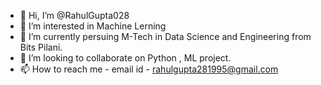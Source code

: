 - 👋 Hi, I’m @RahulGupta028
- 👀 I’m interested in Machine Lerning
- 🌱 I’m currently persuing M-Tech in Data Science and Engineering from Bits Pilani.
- 💞️ I’m looking to collaborate on Python , ML project.
- 📫 How to reach me - email id - rahulgupta281995@gmail.com

<!---
RahulGupta028/RahulGupta028 is a ✨ special ✨ repository because its `README.md` (this file) appears on your GitHub profile.
You can click the Preview link to take a look at your changes.
--->

